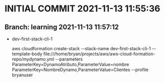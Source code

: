 # INITIAL COMMIT 2021-11-13 11:55:36

## Branch: learning 2021-11-13 11:57:12

- dev-first-stack-cli-1

    aws cloudformation create-stack --stack-name dev-first-stack-cli-1 --template-body file:///home/bryan/projects/aws/aws-cloud-formation-repo/mydynamo.yml --parameters ParameterKey=DynamoAtributo,ParameterValue=nombre ParameterKey=NombreDynamo,ParameterValue=Clientes --profile bryanuser